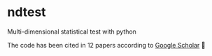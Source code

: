 # ndtest
Multi-dimensional statistical test with python

The code has been cited in 12 papers 
according to [Google Scholar](https://scholar.google.com/scholar?q=%22syrte%2Fndtest%22) :star_struck:
